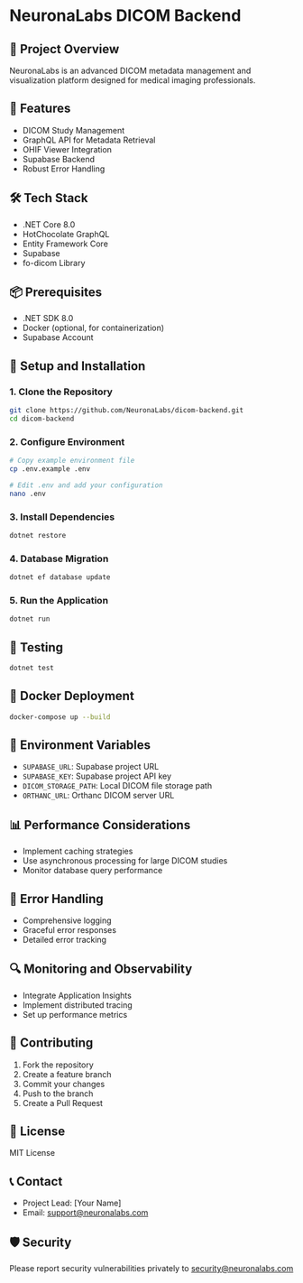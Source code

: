 # NeuronaLabs DICOM Backend

## 🏥 Project Overview
NeuronaLabs is an advanced DICOM metadata management and visualization platform designed for medical imaging professionals.

## 🚀 Features
- DICOM Study Management
- GraphQL API for Metadata Retrieval
- OHIF Viewer Integration
- Supabase Backend
- Robust Error Handling

## 🛠 Tech Stack
- .NET Core 8.0
- HotChocolate GraphQL
- Entity Framework Core
- Supabase
- fo-dicom Library

## 📦 Prerequisites
- .NET SDK 8.0
- Docker (optional, for containerization)
- Supabase Account

## 🔧 Setup and Installation

### 1. Clone the Repository
```bash
git clone https://github.com/NeuronaLabs/dicom-backend.git
cd dicom-backend
```

### 2. Configure Environment
```bash
# Copy example environment file
cp .env.example .env

# Edit .env and add your configuration
nano .env
```

### 3. Install Dependencies
```bash
dotnet restore
```

### 4. Database Migration
```bash
dotnet ef database update
```

### 5. Run the Application
```bash
dotnet run
```

## 🧪 Testing
```bash
dotnet test
```

## 🐳 Docker Deployment
```bash
docker-compose up --build
```

## 🔐 Environment Variables
- `SUPABASE_URL`: Supabase project URL
- `SUPABASE_KEY`: Supabase project API key
- `DICOM_STORAGE_PATH`: Local DICOM file storage path
- `ORTHANC_URL`: Orthanc DICOM server URL

## 📊 Performance Considerations
- Implement caching strategies
- Use asynchronous processing for large DICOM studies
- Monitor database query performance

## 🚨 Error Handling
- Comprehensive logging
- Graceful error responses
- Detailed error tracking

## 🔍 Monitoring and Observability
- Integrate Application Insights
- Implement distributed tracing
- Set up performance metrics

## 🤝 Contributing
1. Fork the repository
2. Create a feature branch
3. Commit your changes
4. Push to the branch
5. Create a Pull Request

## 📜 License
MIT License

## 📞 Contact
- Project Lead: [Your Name]
- Email: support@neuronalabs.com

## 🛡️ Security
Please report security vulnerabilities privately to security@neuronalabs.com
